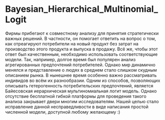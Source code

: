 # Bayesian_Hierarchical_Multinomial_Logit

Фирмы прибегают к совместному анализу для принятия стратегически важных решений. В частности, он помогает ответить на вопрос о том, как отреагируют потребители на новый продукт без затрат на производство этого продукта и выпуска в продажу. Всё же, чтобы этот ответ был качественным, необходимо использовать соответствующие модели. Так, например, долгое время был популярен анализ агрегированных предпочтений потребителей. Однако мир динамично менялся и представление о людях в среднем стало слишком скудным описанием рынка. В нынешнее время особенно важно рассматривать индивидов во всём их разнообразии. Одним из способов, позволяющих описывать гетерогенность потребительских предпочтений, является Байесовская иерархическая мультиномиальная логит модель. Однако отсутствие бесплатной гибкой платформы для проведения такого анализа закрывает двери многим исследователям. Нашей целью стало исправление данной несправедливости в виде написания простой численной модели, доступной любому желающему :)
